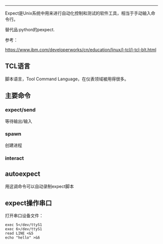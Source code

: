 

---



Expect是Unix系统中用来进行自动化控制和测试的软件工具，相当于手动输入命令行。

替代品:python的pexpect.

参考：

https://www.ibm.com/developerworks/cn/education/linux/l-tcl/l-tcl-blt.html

## TCL语言

脚本语言，Tool Command Language，在仪表领域被用得很多。

## 主要命令

### expect/send

等待输出/输入

### spawn

创建进程

### interact



## autoexpect

用这调命令可以自动录制expect脚本

## expect操作串口



打开串口设备文件：

```
exec 5</dev/ttyS1
exec 6>/dev/ttyS1
read LINE <&5
echo "hello" >&6
```

